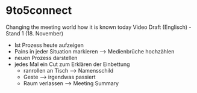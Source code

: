 # 9to5connect
Changing the meeting world how it is known today
Video Draft (Englisch) - Stand 1 (18. November)
  - Ist Prozess heute aufzeigen
  - Pains in jeder Situation markieren --> Medienbrüche hochzählen
  - neuen Prozess darstellen
  - jedes Mal ein Cut zum Erklären der Einbettung
    - ranrollen an Tisch --> Namensschild
    - Geste --> irgendwas passiert
    - Raum verlassen --> Meeting Summary
